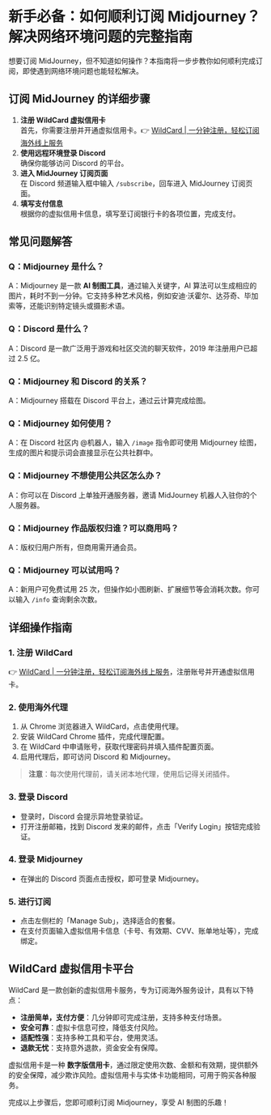 # 新手必备：如何顺利订阅 Midjourney？解决网络环境问题的完整指南

想要订阅 MidJourney，但不知道如何操作？本指南将一步步教你如何顺利完成订阅，即使遇到网络环境问题也能轻松解决。

## 订阅 MidJourney 的详细步骤

1. **注册 WildCard 虚拟信用卡**  
   首先，你需要注册并开通虚拟信用卡。👉 [WildCard | 一分钟注册，轻松订阅海外线上服务](https://bbtdd.com/WildCard)  
2. **使用远程环境登录 Discord**  
   确保你能够访问 Discord 的平台。  
3. **进入 MidJourney 订阅页面**  
   在 Discord 频道输入框中输入 `/subscribe`，回车进入 MidJourney 订阅页面。  
4. **填写支付信息**  
   根据你的虚拟信用卡信息，填写至订阅银行卡的各项位置，完成支付。

## 常见问题解答

### Q：Midjourney 是什么？
A：Midjourney 是一款 **AI 制图工具**，通过输入关键字，AI 算法可以生成相应的图片，耗时不到一分钟。它支持多种艺术风格，例如安迪·沃霍尔、达芬奇、毕加索等，还能识别特定镜头或摄影术语。

### Q：Discord 是什么？
A：Discord 是一款广泛用于游戏和社区交流的聊天软件，2019 年注册用户已超过 2.5 亿。

### Q：Midjourney 和 Discord 的关系？
A：Midjourney 搭载在 Discord 平台上，通过云计算完成绘图。

### Q：Midjourney 如何使用？
A：在 Discord 社区内 @机器人，输入 `/image` 指令即可使用 Midjourney 绘图，生成的图片和提示词会直接显示在公共社群中。

### Q：Midjourney 不想使用公共区怎么办？
A：你可以在 Discord 上单独开通服务器，邀请 MidJourney 机器人入驻你的个人服务器。

### Q：Midjourney 作品版权归谁？可以商用吗？
A：版权归用户所有，但商用需开通会员。

### Q：Midjourney 可以试用吗？
A：新用户可免费试用 25 次，但操作如小图刷新、扩展细节等会消耗次数。你可以输入 `/info` 查询剩余次数。

## 详细操作指南

### 1. 注册 WildCard
👉 [WildCard | 一分钟注册，轻松订阅海外线上服务](https://bbtdd.com/WildCard)，注册账号并开通虚拟信用卡。

### 2. 使用海外代理
1. 从 Chrome 浏览器进入 WildCard，点击使用代理。
2. 安装 WildCard Chrome 插件，完成代理配置。
3. 在 WildCard 中申请账号，获取代理密码并填入插件配置页面。
4. 启用代理后，即可访问 Discord 和 Midjourney。

> **注意**：每次使用代理前，请关闭本地代理，使用后记得关闭插件。

### 3. 登录 Discord
- 登录时，Discord 会提示异地登录验证。
- 打开注册邮箱，找到 Discord 发来的邮件，点击「Verify Login」按钮完成验证。

### 4. 登录 Midjourney
- 在弹出的 Discord 页面点击授权，即可登录 Midjourney。

### 5. 进行订阅
- 点击左侧栏的「Manage Sub」，选择适合的套餐。
- 在支付页面输入虚拟信用卡信息（卡号、有效期、CVV、账单地址等），完成绑定。

## WildCard 虚拟信用卡平台

WildCard 是一款创新的虚拟信用卡服务，专为订阅海外服务设计，具有以下特点：

- **注册简单，支付方便**：几分钟即可完成注册，支持多种支付场景。
- **安全可靠**：虚拟卡信息可控，降低支付风险。
- **适配性强**：支持多种工具和平台，使用灵活。
- **退款无忧**：支持意外退款，资金安全有保障。

虚拟信用卡是一种 **数字版信用卡**，通过限定使用次数、金额和有效期，提供额外的安全保障，减少欺诈风险。虚拟信用卡与实体卡功能相同，可用于购买各种服务。

完成以上步骤后，您即可顺利订阅 Midjourney，享受 AI 制图的乐趣！